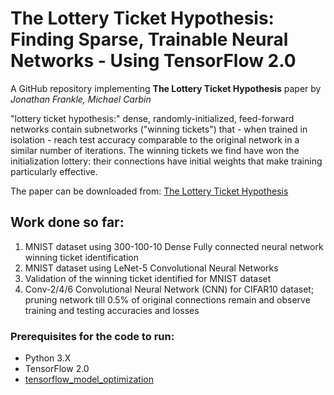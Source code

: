 # The Lottery Ticket Hypothesis: Finding Sparse, Trainable Neural Networks - Using TensorFlow 2.0

A GitHub repository implementing __The Lottery Ticket Hypothesis__ paper by _Jonathan Frankle, Michael Carbin_

"lottery ticket hypothesis:" dense, randomly-initialized, feed-forward networks contain subnetworks ("winning tickets") that - when trained in isolation - reach test accuracy comparable to the original network in a similar number of iterations. The winning tickets we find have won the initialization lottery: their connections have initial weights that make training particularly effective. 

The paper can be downloaded from:
[The Lottery Ticket Hypothesis](https://arxiv.org/abs/1803.03635)


## Work done so far:
1. MNIST dataset using 300-100-10 Dense Fully connected neural network winning ticket identification
1. MNIST dataset using LeNet-5 Convolutional Neural Networks
1. Validation of the winning ticket identified for MNIST dataset
1. Conv-2/4/6 Convolutional Neural Network (CNN) for CIFAR10 dataset; pruning network till 0.5% of original connections remain and observe training and testing accuracies and losses




### Prerequisites for the code to run:
- Python 3.X
- TensorFlow 2.0
- [tensorflow_model_optimization](https://www.tensorflow.org/model_optimization/guide/pruning/pruning_with_keras)

